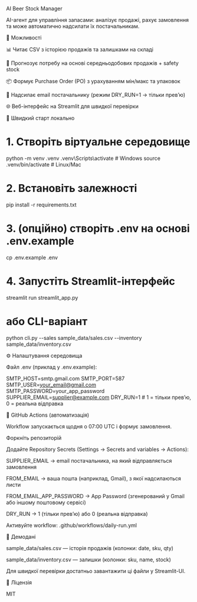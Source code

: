 AI Beer Stock Manager

AI-агент для управління запасами: аналізує продажі, рахує замовлення та може автоматично надсилати їх постачальникам.

🔑 Можливості

📊 Читає CSV з історією продажів та залишками на складі

🔮 Прогнозує потребу на основі середньодобових продажів + safety stock

📦 Формує Purchase Order (PO) з урахуванням мін/макс та упаковок

📧 Надсилає email постачальнику (режим DRY_RUN=1 → тільки прев’ю)

🌐 Веб-інтерфейс на Streamlit для швидкої перевірки

🚀 Швидкий старт локально
# 1. Створіть віртуальне середовище
python -m venv .venv
.venv\Scripts\activate   # Windows
source .venv/bin/activate # Linux/Mac

# 2. Встановіть залежності
pip install -r requirements.txt

# 3. (опційно) створіть .env на основі .env.example
cp .env.example .env

# 4. Запустіть Streamlit-інтерфейс
streamlit run streamlit_app.py

# або CLI-варіант
python cli.py --sales sample_data/sales.csv --inventory sample_data/inventory.csv

⚙️ Налаштування середовища

Файл .env (приклад у .env.example):

SMTP_HOST=smtp.gmail.com
SMTP_PORT=587
SMTP_USER=your_email@gmail.com
SMTP_PASSWORD=your_app_password
SUPPLIER_EMAIL=supplier@example.com
DRY_RUN=1   # 1 = тільки прев’ю, 0 = реальна відправка

🤖 GitHub Actions (автоматизація)

Workflow запускається щодня о 07:00 UTC і формує замовлення.

Форкніть репозиторій

Додайте Repository Secrets (Settings → Secrets and variables → Actions):

SUPPLIER_EMAIL → email постачальника, на який відправляється замовлення

FROM_EMAIL → ваша пошта (наприклад, Gmail), з якої надсилаються листи

FROM_EMAIL_APP_PASSWORD → App Password (згенерований у Gmail або іншому поштовому сервісі)

DRY_RUN → 1 (тільки прев’ю) або 0 (реальна відправка)

Активуйте workflow: .github/workflows/daily-run.yml

🧪 Демодані

sample_data/sales.csv — історія продажів (колонки: date, sku, qty)

sample_data/inventory.csv — залишки (колонки: sku, name, stock)

Для швидкої перевірки достатньо завантажити ці файли у Streamlit-UI.

📜 Ліцензія

MIT
